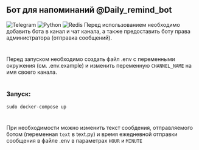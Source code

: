 ## Бот для напоминаний @Daily_remind_bot
![Telegram](https://img.shields.io/badge/Telegram-2CA5E0?style=plastic&logo=telegram&logoColor=white)
![Python](https://img.shields.io/badge/python-3670A0?style=plastic&logo=python&logoColor=ffdd54)
![Redis](https://img.shields.io/badge/redis-%23DD0031.svg?style=plastic&logo=redis&logoColor=white)
Перед использованием необходимо добавить бота в канал и чат канала,
а также предоставить боту права администратора (отправка сообщений).
#
Перед запуском необходимо создать файл .env с переменными окружения 
(см. .env.example) и изменить переменную ```CHANNEL_NAME``` на имя своего канала.
#
### Запуск: 
```sudo docker-compose up```
#
При необходимости можно изменить текст сообдения, отправляемого ботом (переменная ```text```
в text.py) и время ежедневной отправки сообщения в файле .env в параметрах ```HOUR``` и ```MINUTE```
